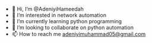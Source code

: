 - 👋 Hi, I’m @AdeniyiHameedah
- 👀 I’m interested in network automation
- 🌱 I’m currently learning python programming
- 💞️ I’m looking to collaborate on python automation 
- 📫 How to reach me adeniyimuhammad05@gmail.com

<!---
AdeniyiHameedah/AdeniyiHameedah is a ✨ special ✨ repository because its `README.md` (this file) appears on your GitHub profile.
You can click the Preview link to take a look at your changes.
--->
